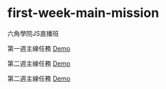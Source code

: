 # first-week-main-mission
六角學院JS直播班

第一週主線任務 [Demo](http://55kao.github.io/week_one.html)

第二週主線任務 [Demo](https://55kao.github.io/week_two.html)

第二週主線任務 [Demo](https://55kao.github.io/week_third/week_third.html)